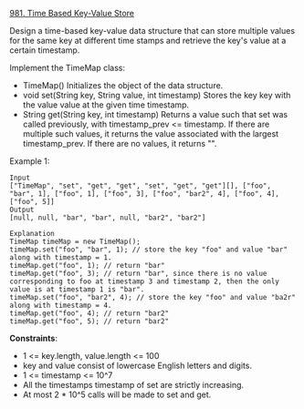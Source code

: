 [981. Time Based Key-Value Store](https://leetcode.com/problems/time-based-key-value-store/)

Design a time-based key-value data structure that can store multiple values for the same key at different time stamps and retrieve the key's value at a certain timestamp.

Implement the TimeMap class:

-   TimeMap() Initializes the object of the data structure.
-   void set(String key, String value, int timestamp) Stores the key key with the value value at the given time timestamp.
-   String get(String key, int timestamp) Returns a value such that set was called previously, with timestamp_prev <= timestamp. If there are multiple such values, it returns the value associated with the largest timestamp_prev. If there are no values, it returns "".

Example 1:

```
Input
["TimeMap", "set", "get", "get", "set", "get", "get"][], ["foo", "bar", 1], ["foo", 1], ["foo", 3], ["foo", "bar2", 4], ["foo", 4], ["foo", 5]]
Output
[null, null, "bar", "bar", null, "bar2", "bar2"]

Explanation
TimeMap timeMap = new TimeMap();
timeMap.set("foo", "bar", 1); // store the key "foo" and value "bar" along with timestamp = 1.
timeMap.get("foo", 1); // return "bar"
timeMap.get("foo", 3); // return "bar", since there is no value corresponding to foo at timestamp 3 and timestamp 2, then the only value is at timestamp 1 is "bar".
timeMap.set("foo", "bar2", 4); // store the key "foo" and value "ba2r" along with timestamp = 4.
timeMap.get("foo", 4); // return "bar2"
timeMap.get("foo", 5); // return "bar2"
```

**Constraints**:

-   1 <= key.length, value.length <= 100
-   key and value consist of lowercase English letters and digits.
-   1 <= timestamp <= 10^7
-   All the timestamps timestamp of set are strictly increasing.
-   At most 2 \* 10^5 calls will be made to set and get.

